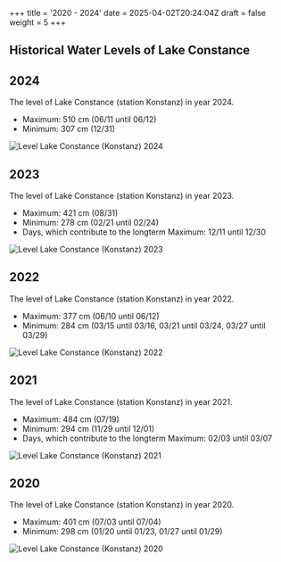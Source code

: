 +++
title = '2020 - 2024'
date = 2025-04-02T20:24:04Z
draft = false
weight = 5
+++

## Historical Water Levels of Lake Constance

## 2024

The level of Lake Constance (station Konstanz) in year 2024.

- Maximum: 510 cm (06/11 until 06/12)
- Minimum: 307 cm (12/31)

![Level Lake Constance (Konstanz) 2024](/images/EN/graphs_historic/longterm_EN_2024.png)

## 2023

The level of Lake Constance (station Konstanz) in year 2023.

- Maximum: 421 cm (08/31)
- Minimum: 278 cm (02/21 until 02/24)
- Days, which contribute to the longterm Maximum: 12/11 until 12/30

![Level Lake Constance (Konstanz) 2023](/images/EN/graphs_historic/longterm_EN_2023.png)

## 2022

The level of Lake Constance (station Konstanz) in year 2022.

- Maximum: 377 cm (06/10 until 06/12)
- Minimum: 284 cm (03/15 until 03/16, 03/21 until 03/24, 03/27 until 03/29)

![Level Lake Constance (Konstanz) 2022](/images/EN/graphs_historic/longterm_EN_2022.png)

## 2021

The level of Lake Constance (station Konstanz) in year 2021.

- Maximum: 484 cm (07/19)
- Minimum: 294 cm (11/29 until 12/01)
- Days, which contribute to the longterm Maximum: 02/03 until 03/07

![Level Lake Constance (Konstanz) 2021](/images/EN/graphs_historic/longterm_EN_2021.png)

## 2020

The level of Lake Constance (station Konstanz) in year 2020.

- Maximum: 401 cm (07/03 until 07/04)
- Minimum: 298 cm (01/20 until 01/23, 01/27 until 01/29)

![Level Lake Constance (Konstanz) 2020](/images/EN/graphs_historic/longterm_EN_2020.png)

